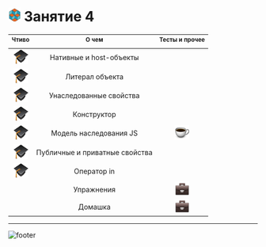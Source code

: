 [footer]: https://github.com/garevna/js-course/raw/master/images/a-level-ico.png?raw=true
[hw-30]: https://raw.githubusercontent.com/garevna/a-level-js-lessons/master/ico/briefcase-30.png
[ico25]: https://raw.githubusercontent.com/garevna/a-level-js-lessons/master/ico/a-level-25.png
[study]: https://github.com/garevna/a-level-js-lessons/blob/master/ico/study-30.png?raw=true
[cap-30]: https://raw.githubusercontent.com/garevna/a-level-js-lessons/master/ico/coffee-30.png

[exersises]: https://docs.google.com/forms/d/e/1FAIpQLSf-i0cr7AEXzSJrggqS1AgZz-OBW5ES-l_ntO1R4Q7XZqZaEw/viewform

# ![ico25] Занятие 4

| <sup>Чтиво</sup> | <sup>О чем</sup> | <sup>Тесты и прочее</sup> |
|:-:|:-:|:-:|
| [![study]](../md/native-and-host-objects.md)| Нативные и host-объекты |  |
| [![study]](../md/object-literal.md) | Литерал объекта |  |
| [![study]](../md/inherited-properties.md) | Унаследованные свойства |  |
| [![study]](../md/constructor.md) | Конструктор |  |
| [![study]](../md/inheritance-model.md) | Модель наследования JS | [![cap-30]](../md/inheritance-model-sample-1.md) |
| [![study]](../md/public-and-private-properties.md) | Публичные и приватные свойства |  |
| [![study]](../md/operator-in.md) | Оператор in |  |
|  | Упражнения | [![hw-30]][exersises] |
|  | Домашка | [![hw-30]](../homeworks/hw-04.md) |

_________________________________________________________________________

![footer]

